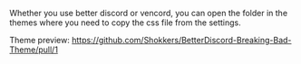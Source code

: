 Whether you use better discord or vencord, you can open the folder in the themes where you need to copy the css file from the settings.

Theme preview:
https://github.com/Shokkers/BetterDiscord-Breaking-Bad-Theme/pull/1
